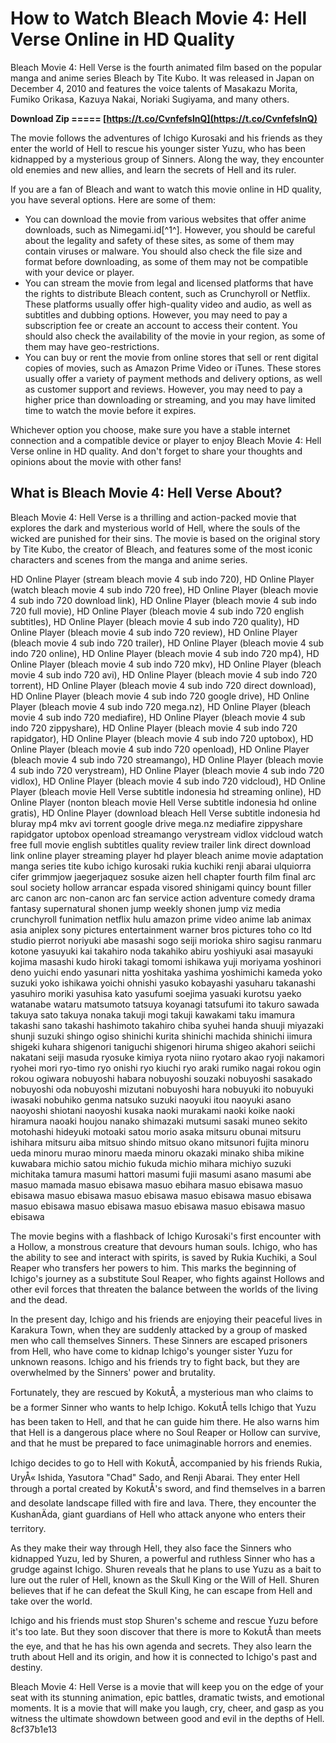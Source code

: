 
 
# How to Watch Bleach Movie 4: Hell Verse Online in HD Quality
 
Bleach Movie 4: Hell Verse is the fourth animated film based on the popular manga and anime series Bleach by Tite Kubo. It was released in Japan on December 4, 2010 and features the voice talents of Masakazu Morita, Fumiko Orikasa, Kazuya Nakai, Noriaki Sugiyama, and many others.
 
**Download Zip ===== [https://t.co/CvnfefslnQ](https://t.co/CvnfefslnQ)**


 
The movie follows the adventures of Ichigo Kurosaki and his friends as they enter the world of Hell to rescue his younger sister Yuzu, who has been kidnapped by a mysterious group of Sinners. Along the way, they encounter old enemies and new allies, and learn the secrets of Hell and its ruler.
 
If you are a fan of Bleach and want to watch this movie online in HD quality, you have several options. Here are some of them:
 
- You can download the movie from various websites that offer anime downloads, such as Nimegami.id[^1^]. However, you should be careful about the legality and safety of these sites, as some of them may contain viruses or malware. You should also check the file size and format before downloading, as some of them may not be compatible with your device or player.
- You can stream the movie from legal and licensed platforms that have the rights to distribute Bleach content, such as Crunchyroll or Netflix. These platforms usually offer high-quality video and audio, as well as subtitles and dubbing options. However, you may need to pay a subscription fee or create an account to access their content. You should also check the availability of the movie in your region, as some of them may have geo-restrictions.
- You can buy or rent the movie from online stores that sell or rent digital copies of movies, such as Amazon Prime Video or iTunes. These stores usually offer a variety of payment methods and delivery options, as well as customer support and reviews. However, you may need to pay a higher price than downloading or streaming, and you may have limited time to watch the movie before it expires.

Whichever option you choose, make sure you have a stable internet connection and a compatible device or player to enjoy Bleach Movie 4: Hell Verse online in HD quality. And don't forget to share your thoughts and opinions about the movie with other fans!

## What is Bleach Movie 4: Hell Verse About?
 
Bleach Movie 4: Hell Verse is a thrilling and action-packed movie that explores the dark and mysterious world of Hell, where the souls of the wicked are punished for their sins. The movie is based on the original story by Tite Kubo, the creator of Bleach, and features some of the most iconic characters and scenes from the manga and anime series.
 
HD Online Player (stream bleach movie 4 sub indo 720),  HD Online Player (watch bleach movie 4 sub indo 720 free),  HD Online Player (bleach movie 4 sub indo 720 download link),  HD Online Player (bleach movie 4 sub indo 720 full movie),  HD Online Player (bleach movie 4 sub indo 720 english subtitles),  HD Online Player (bleach movie 4 sub indo 720 quality),  HD Online Player (bleach movie 4 sub indo 720 review),  HD Online Player (bleach movie 4 sub indo 720 trailer),  HD Online Player (bleach movie 4 sub indo 720 online),  HD Online Player (bleach movie 4 sub indo 720 mp4),  HD Online Player (bleach movie 4 sub indo 720 mkv),  HD Online Player (bleach movie 4 sub indo 720 avi),  HD Online Player (bleach movie 4 sub indo 720 torrent),  HD Online Player (bleach movie 4 sub indo 720 direct download),  HD Online Player (bleach movie 4 sub indo 720 google drive),  HD Online Player (bleach movie 4 sub indo 720 mega.nz),  HD Online Player (bleach movie 4 sub indo 720 mediafire),  HD Online Player (bleach movie 4 sub indo 720 zippyshare),  HD Online Player (bleach movie 4 sub indo 720 rapidgator),  HD Online Player (bleach movie 4 sub indo 720 uptobox),  HD Online Player (bleach movie 4 sub indo 720 openload),  HD Online Player (bleach movie 4 sub indo 720 streamango),  HD Online Player (bleach movie 4 sub indo 720 verystream),  HD Online Player (bleach movie 4 sub indo 720 vidlox),  HD Online Player (bleach movie 4 sub indo 720 vidcloud),  HD Online Player (bleach movie Hell Verse subtitle indonesia hd streaming online),  HD Online Player (nonton bleach movie Hell Verse subtitle indonesia hd online gratis),  HD Online Player (download bleach Hell Verse subtitle indonesia hd bluray mp4 mkv avi torrent google drive mega.nz mediafire zippyshare rapidgator uptobox openload streamango verystream vidlox vidcloud watch free full movie english subtitles quality review trailer link direct download link online player streaming player hd player bleach anime movie adaptation manga series tite kubo ichigo kurosaki rukia kuchiki renji abarai ulquiorra cifer grimmjow jaegerjaquez sosuke aizen hell chapter fourth film final arc soul society hollow arrancar espada visored shinigami quincy bount filler arc canon arc non-canon arc fan service action adventure comedy drama fantasy supernatural shonen jump weekly shonen jump viz media crunchyroll funimation netflix hulu amazon prime video anime lab animax asia aniplex sony pictures entertainment warner bros pictures toho co ltd studio pierrot noriyuki abe masashi sogo seiji morioka shiro sagisu ranmaru kotone yasuyuki kai takahiro noda takahiko abiru yoshiyuki asai masayuki kojima masashi kudo hiroki takagi tomomi ishikawa yuji moriyama yoshinori deno yuichi endo yasunari nitta yoshitaka yashima yoshimichi kameda yoko suzuki yoko ishikawa yoichi ohnishi yasuko kobayashi yasuharu takanashi yasuhiro moriki yasuhisa kato yasufumi soejima yasuaki kurotsu yaeko watanabe wataru matsumoto tatsuya koyanagi tatsufumi ito takuro sawada takuya sato takuya nonaka takuji mogi takuji kawakami taku imamura takashi sano takashi hashimoto takahiro chiba syuhei handa shuuji miyazaki shunji suzuki shingo ogiso shinichi kurita shinichi machida shinichi iimura shigeki kuhara shigenori taniguchi shigenori hiruma shigeo akahori seiichi nakatani seiji masuda ryosuke kimiya ryota niino ryotaro akao ryoji nakamori ryohei mori ryo-timo ryo onishi ryo kiuchi ryo araki rumiko nagai rokou ogin rokou ogiwara nobuyoshi habara nobuyoshi souzaki nobuyoshi sasakado nobuyoshi oda nobuyoshi mizutani nobuyoshi hara nobuyuki ito nobuyuki iwasaki nobuhiko genma natsuko suzuki naoyuki itou naoyuki asano naoyoshi shiotani naoyoshi kusaka naoki murakami naoki koike naoki hiramura naoaki houjou nanako shimazaki mutsumi sasaki muneo sekito motohashi hideyuki motoaki satou morio asaka mitsuru obunai mitsuru ishihara mitsuru aiba mitsuo shindo mitsuo okano mitsunori fujita minoru ueda minoru murao minoru maeda minoru okazaki minako shiba mikine kuwabara michio satou michio fukuda michio mihara michiyo suzuki michitaka tamura masumi hattori masumi fujii masumi asano masumi abe masuo mamada masuo ebisawa masuo ebihara masuo ebisawa masuo ebisawa masuo ebisawa masuo ebisawa masuo ebisawa masuo ebisawa masuo ebisawa masuo ebisawa masuo ebisawa masuo ebisawa masuo ebisawa
 
The movie begins with a flashback of Ichigo Kurosaki's first encounter with a Hollow, a monstrous creature that devours human souls. Ichigo, who has the ability to see and interact with spirits, is saved by Rukia Kuchiki, a Soul Reaper who transfers her powers to him. This marks the beginning of Ichigo's journey as a substitute Soul Reaper, who fights against Hollows and other evil forces that threaten the balance between the worlds of the living and the dead.
 
In the present day, Ichigo and his friends are enjoying their peaceful lives in Karakura Town, when they are suddenly attacked by a group of masked men who call themselves Sinners. These Sinners are escaped prisoners from Hell, who have come to kidnap Ichigo's younger sister Yuzu for unknown reasons. Ichigo and his friends try to fight back, but they are overwhelmed by the Sinners' power and brutality.
 
Fortunately, they are rescued by KokutÅ, a mysterious man who claims to be a former Sinner who wants to help Ichigo. KokutÅ tells Ichigo that Yuzu has been taken to Hell, and that he can guide him there. He also warns him that Hell is a dangerous place where no Soul Reaper or Hollow can survive, and that he must be prepared to face unimaginable horrors and enemies.
 
Ichigo decides to go to Hell with KokutÅ, accompanied by his friends Rukia, UryÅ« Ishida, Yasutora \"Chad\" Sado, and Renji Abarai. They enter Hell through a portal created by KokutÅ's sword, and find themselves in a barren and desolate landscape filled with fire and lava. There, they encounter the KushanÄda, giant guardians of Hell who attack anyone who enters their territory.
 
As they make their way through Hell, they also face the Sinners who kidnapped Yuzu, led by Shuren, a powerful and ruthless Sinner who has a grudge against Ichigo. Shuren reveals that he plans to use Yuzu as a bait to lure out the ruler of Hell, known as the Skull King or the Will of Hell. Shuren believes that if he can defeat the Skull King, he can escape from Hell and take over the world.
 
Ichigo and his friends must stop Shuren's scheme and rescue Yuzu before it's too late. But they soon discover that there is more to KokutÅ than meets the eye, and that he has his own agenda and secrets. They also learn the truth about Hell and its origin, and how it is connected to Ichigo's past and destiny.
 
Bleach Movie 4: Hell Verse is a movie that will keep you on the edge of your seat with its stunning animation, epic battles, dramatic twists, and emotional moments. It is a movie that will make you laugh, cry, cheer, and gasp as you witness the ultimate showdown between good and evil in the depths of Hell.
 8cf37b1e13
 
